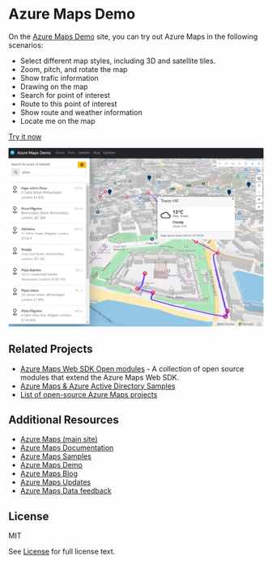 # Azure Maps Demo

On the [Azure Maps Demo](https://demo.azuremaps.com/) site, you can try out Azure Maps in the following scenarios:
* Select different map styles, including 3D and satellite tiles.
* Zoom, pitch, and rotate the map
* Show trafic information
* Drawing on the map
* Search for point of interest
* Route to this point of interest
* Show route and weather information
* Locate me on the map

[Try it now](https://demo.azuremaps.com/)

[![screenshot](Static/images/screenshot.jpg)](https://demo.azuremaps.com/)

## Related Projects

* [Azure Maps Web SDK Open modules](https://github.com/microsoft/Maps/blob/master/AzureMaps.md#open-web-sdk-modules) - A collection of open source modules that extend the Azure Maps Web SDK.
* [Azure Maps & Azure Active Directory Samples](https://github.com/Azure-Samples/Azure-Maps-AzureAD-Samples)
* [List of open-source Azure Maps projects](https://github.com/microsoft/Maps/blob/master/AzureMaps.md)

## Additional Resources

* [Azure Maps (main site)](https://azuremaps.com/)
* [Azure Maps Documentation](https://docs.azuremaps.com/)
* [Azure Maps Samples](https://samples.azuremaps.com/)
* [Azure Maps Demo](https://demo.azuremaps.com/)
* [Azure Maps Blog](https://blog.azuremaps.com/)
* [Azure Maps Updates](https://updates.azuremaps.com/)
* [Azure Maps Data feedback](https://feedback.azuremaps.com/)

## License

MIT
 
See [License](LICENSE.md) for full license text.
